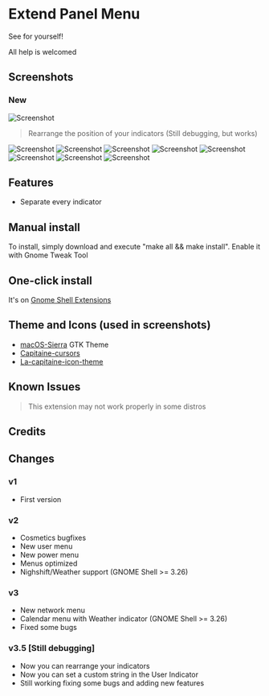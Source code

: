 # Extend Panel Menu

See for yourself!

All help is welcomed

## Screenshots
### New
![Screenshot](https://raw.githubusercontent.com/julio641742/extend-panel-menu/master/screenshots/settings.png)

> Rearrange the position of your indicators (Still debugging, but works)

![Screenshot](https://raw.githubusercontent.com/julio641742/extend-panel-menu/master/screenshots/extend-panel-2.png)
![Screenshot](https://raw.githubusercontent.com/julio641742/extend-panel-menu/master/screenshots/extend-panel-shell-theme-2.png)
![Screenshot](https://raw.githubusercontent.com/julio641742/extend-panel-menu/master/screenshots/extend-panel-volume-2.png)
![Screenshot](https://raw.githubusercontent.com/julio641742/extend-panel-menu/master/screenshots/extend-panel-network-2.png)
![Screenshot](https://raw.githubusercontent.com/julio641742/extend-panel-menu/master/screenshots/extend-panel-power-2.png)
![Screenshot](https://raw.githubusercontent.com/julio641742/extend-panel-menu/master/screenshots/extend-panel-calendar-2.png)
![Screenshot](https://raw.githubusercontent.com/julio641742/extend-panel-menu/master/screenshots/extend-panel-notifications-2.png)
![Screenshot](https://raw.githubusercontent.com/julio641742/extend-panel-menu/master/screenshots/extend-panel-user-2.png)


## Features
- Separate every indicator

## Manual install
To install, simply download and execute "make all && make install". Enable it with Gnome Tweak Tool

## One-click install
It's on [Gnome Shell Extensions](https://extensions.gnome.org/extension/1201/extend-panel-menu/)

## Theme and Icons (used in screenshots)
 - [macOS-Sierra]( https://github.com/B00merang-Project/macOS-Sierra) GTK Theme
 - [Capitaine-cursors](https://github.com/keeferrourke/capitaine-cursors)
 - [La-capitaine-icon-theme](https://github.com/keeferrourke/la-capitaine-icon-theme)
 
## Known Issues
> This extension may not work properly in some distros

## Credits


## Changes

### v1
- First version

### v2
- Cosmetics bugfixes
- New user menu
- New power menu
- Menus optimized
- Nighshift/Weather support (GNOME Shell >= 3.26)

### v3
- New network menu
- Calendar menu with Weather indicator (GNOME Shell >= 3.26)
- Fixed some bugs

### v3.5 [Still debugging]
- Now you can rearrange your indicators
- Now you can set a custom string in the User Indicator
- Still working fixing some bugs and adding new features

